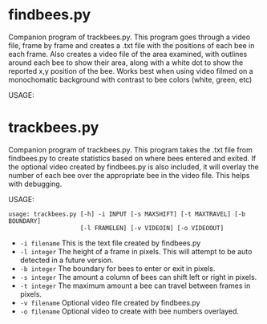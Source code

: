# findbees.py
Companion program of trackbees.py.  This program goes through a video file, frame by frame and creates a .txt file with the positions of each bee in each frame.  Also creates a video file of the area examined, with outlines around each bee to show their area, along with a white dot to show the reported x,y position of the bee.  Works best when using video filmed on a monochomatic background with contrast to bee colors (white, green, etc)

USAGE:

# trackbees.py
Companion program of trackbees.py.  This program takes the .txt file from findbees.py to create statistics based on where bees entered and exited.  If the optional video created by findbees.py is also included, it will overlay the number of each bee over the appropriate bee in the video file.  This helps with debugging.

USAGE:
```
usage: trackbees.py [-h] -i INPUT [-s MAXSHIFT] [-t MAXTRAVEL] [-b BOUNDARY]
                    [-l FRAMELEN] [-v VIDEOIN] [-o VIDEOOUT]
```
- `-i filename`		This is the text file created by findbees.py
- `-l integer`		The height of a frame in pixels.  This will attempt to be auto detected in a future version.
- `-b integer`		The boundary for bees to enter or exit in pixels.
- `-s integer`		The amount a column of bees can shift left or right in pixels.
- `-t integer`		The maximum amount a bee can travel between frames in pixels.
- `-v filename`		Optional video file created by findbees.py
- `-o filename`		Optional video to create with bee numbers overlayed.
